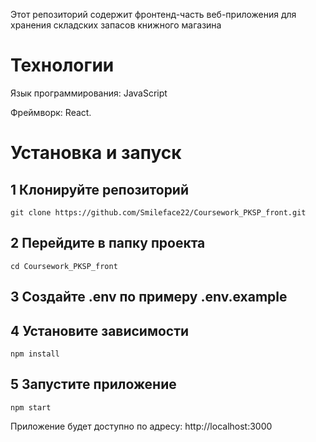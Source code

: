 Этот репозиторий содержит фронтенд-часть веб-приложения для хранения складских запасов книжного магазина

# Технологии
Язык программирования: JavaScript

Фреймворк: React.

# Установка и запуск
## 1 Клонируйте репозиторий
```
git clone https://github.com/Smileface22/Coursework_PKSP_front.git
```
## 2 Перейдите в папку проекта
```
cd Coursework_PKSP_front
```
## 3 Создайте .env по примеру .env.example
## 4 Установите зависимости
```
npm install
```
## 5 Запустите приложение
```
npm start
```
Приложение будет доступно по адресу: http://localhost:3000
